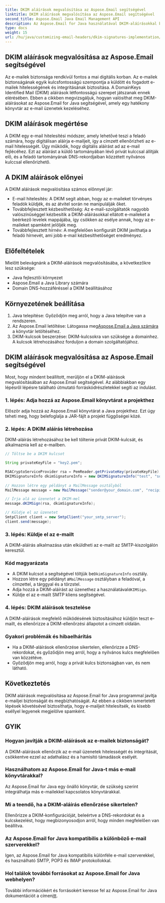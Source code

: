 ```yaml
---
title: DKIM aláírások megvalósítása az Aspose.Email segítségével
linktitle: DKIM aláírások megvalósítása az Aspose.Email segítségével
second_title: Aspose.Email Java Email Management API
description: Az Aspose.Email for Java használatával DKIM-aláírásokkal biztosíthatja az e-mailek biztonságát. Lépésről lépésre útmutató és kód a DKIM megvalósításához.
type: docs
weight: 15
url: /hu/java/customizing-email-headers/dkim-signatures-implementation/
---
```


## DKIM aláírások megvalósítása az Aspose.Email segítségével

Az e-mailek biztonsága rendkívül fontos a mai digitális korban. Az e-mailek biztonságának egyik kulcsfontosságú szempontja a küldött és fogadott e-mailek hitelességének és integritásának biztosítása. A DomainKeys Identified Mail (DKIM) aláírások létfontosságú szerepet játszanak ennek elérésében. Ebben a cikkben megvizsgáljuk, hogyan valósíthat meg DKIM-aláírásokat az Aspose.Email for Java segítségével, amely egy hatékony könyvtár az e-mail üzenetek kezeléséhez.

## DKIM aláírások megértése

A DKIM egy e-mail hitelesítési módszer, amely lehetővé teszi a feladó számára, hogy digitálisan aláírja e-mailjeit, így a címzett ellenőrizheti az e-mail hitelességét. Úgy működik, hogy digitális aláírást ad az e-mail fejlécéhez. Ezt az aláírást a küldő tartományában lévő privát kulccsal állítják elő, és a feladó tartományának DNS-rekordjaiban közzétett nyilvános kulccsal ellenőrizhető.

## A DKIM aláírások előnyei

A DKIM aláírások megvalósítása számos előnnyel jár:
- E-mail hitelesítés: A DKIM segít abban, hogy az e-maileket törvényes feladók küldjék, és az átvitel során ne manipulálják őket.
- Továbbfejlesztett kézbesíthetőség: Az e-mail-szolgáltatók nagyobb valószínűséggel kézbesítik a DKIM-aláírásokkal ellátott e-maileket a beérkező levelek mappájába, így csökken az esélye annak, hogy az e-maileket spamként jelöljék meg.
- Továbbfejlesztett hírnév: A megfelelően konfigurált DKIM javíthatja a feladó hírnevét, ami jobb e-mail kézbesíthetőséget eredményez.

## Előfeltételek

Mielőtt belevágnánk a DKIM-aláírások megvalósításába, a következőkre lesz szüksége:
- Java fejlesztői környezet
- Aspose.Email a Java Library számára
- Domain DNS-hozzáféréssel a DKIM beállításához

## Környezetének beállítása

1. Java telepítése: Győződjön meg arról, hogy a Java telepítve van a rendszeren.
2.  Az Aspose.Email letöltése: Látogassa meg[Aspose.Email a Java számára](https://products.aspose.com/email/java/) a könyvtár letöltéséhez.
3. DKIM-kulcsok beszerzése: DKIM-kulcsokra van szüksége a domainhez. A kulcsok létrehozásához forduljon a domain szolgáltatójához.

## DKIM aláírások megvalósítása az Aspose.Email segítségével

Most, hogy mindent beállított, merüljön el a DKIM-aláírások megvalósításában az Aspose.Email segítségével. Az alábbiakban egy lépésről lépésre található útmutató forráskódrészletekkel segíti az indulást.

### 1. lépés: Adja hozzá az Aspose.Email könyvtárat a projekthez

Először adja hozzá az Aspose.Email könyvtárat a Java projekthez. Ezt úgy teheti meg, hogy belefoglalja a JAR-fájlt a projekt függőségei közé.

### 2. lépés: A DKIM aláírás létrehozása

DKIM-aláírás létrehozásához be kell töltenie privát DKIM-kulcsát, és alkalmaznia kell az e-mailben.

```java
// Töltse be a DKIM kulcsot

String privateKeyFile = "key2.pem";

RSACryptoServiceProvider rsa = PemReader.getPrivateKey(privateKeyFile);
DKIMSignatureInfo dkimSignatureInfo = new DKIMSignatureInfo("test", "some_email.com");
 
// Hozzon létre egy példányt a MailMessage osztályból
MailMessage message = new MailMessage("sender@your_domain.com", "recipient@recipient_domain.com", "Subject", "Body");

// Írja alá az üzenetet a DKIM-mel
message.dKIMSign(rsa, dkimSignatureInfo);

// Küldje el az üzenetet
SmtpClient client = new SmtpClient("your_smtp_server");
client.send(message);
```

### 3. lépés: Küldje el az e-mailt

A DKIM-aláírás alkalmazása után elküldheti az e-mailt az SMTP-kiszolgálón keresztül.

### Kód magyarázata

-  A DKIM kulcsot a segítségével töltjük be`DkimSignatureInfo` osztály.
-  Hozzon létre egy példányt a`MailMessage` osztályban a feladóval, a címzettel, a tárggyal és a törzstel.
-  Adja hozzá a DKIM-aláírást az üzenethez a használatával`dKIMSign`.
- Küldje el az e-mailt SMTP kliens segítségével.

### 4. lépés: DKIM aláírások tesztelése

A DKIM-aláírások megfelelő működésének biztosításához küldjön teszt e-mailt, és ellenőrizze a DKIM-ellenőrzési állapotot a címzett oldalán.

### Gyakori problémák és hibaelhárítás

- Ha a DKIM-aláírások ellenőrzése sikertelen, ellenőrizze a DNS-rekordokat, és győződjön meg arról, hogy a nyilvános kulcs megfelelően van közzétéve.
- Győződjön meg arról, hogy a privát kulcs biztonságban van, és nem látható.

## Következtetés

DKIM aláírások megvalósítása az Aspose.Email for Java programmal javítja e-mailjei biztonságát és megbízhatóságát. Az ebben a cikkben ismertetett lépések követésével biztosíthatja, hogy e-mailjeit hitelesítsék, és kisebb eséllyel legyenek megjelölve spamként.

## GYIK

### Hogyan javítják a DKIM-aláírások az e-mailek biztonságát?

A DKIM-aláírások ellenőrzik az e-mail üzenetek hitelességét és integritását, csökkentve ezzel az adathalász és a hamisító támadások esélyét.

### Használhatom az Aspose.Email for Java-t más e-mail könyvtárakkal?

Az Aspose.Email for Java egy önálló könyvtár, de szükség szerint integrálhatja más e-mailekkel kapcsolatos könyvtárakkal.

### Mi a teendő, ha a DKIM-aláírás ellenőrzése sikertelen?

Ellenőrizze a DKIM-konfigurációját, beleértve a DNS-rekordokat és a kulcskezelést, hogy megbizonyosodjon arról, hogy minden megfelelően van beállítva.

### Az Aspose.Email for Java kompatibilis a különböző e-mail szerverekkel?

Igen, az Aspose.Email for Java kompatibilis különféle e-mail szerverekkel, és használható SMTP, POP3 és IMAP protokollokkal.

### Hol találok további forrásokat az Aspose.Email for Java webhelyen?

További információkért és forrásokért keresse fel az Aspose.Email for Java dokumentációt a címen[itt](https://reference.aspose.com/email/java/).